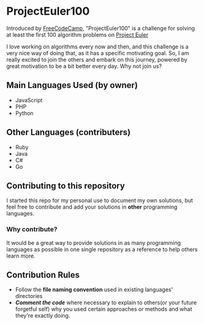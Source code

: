 # ProjectEuler100
Introduced by [FreeCodeCamp](https://www.freecodecamp.org/), "ProjectEuler100" is a challenge for solving at least the first 100 algorithm problems on [Project Euler](http://projecteuler.net/)

I love working on algorithms every now and then, and this challenge is a very nice way of doing that, as it has a specific motivating goal.
So, I am really excited to join the others and embark on this journey, powered by great motivation to be a bit better every day.
Why not join us?

## Main Languages Used (by owner)
- JavaScript
- PHP
- Python

## Other Languages (contributers)
- Ruby
- Java
- C#
- Go

## Contributing to this repository
I started this repo for my personal use to document my own solutions, but feel free to contribute and add your solutions in **other** programming languages.

### Why contribute?
It would be a great way to provide solutions in as many programming languages as possible in one single repository as a reference to help others learn more.

## Contribution Rules
- Follow the **file naming convention** used in existing languages' directories
- ***Comment the code*** where necessary to explain to others(or your future forgetful self) why you used certain approaches or methods and what they're exactly doing.
